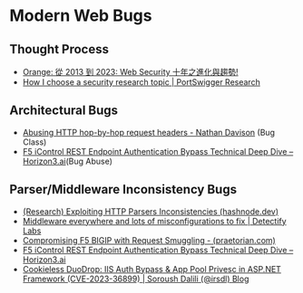 # Modern Web Bugs
## Thought Process
- [Orange: 從 2013 到 2023: Web Security 十年之進化與趨勢!](https://blog.orange.tw/2023/08/2023-webconf-the-evolution-of-web-security.html)
- [How I choose a security research topic | PortSwigger Research](https://portswigger.net/research/how-i-choose-a-security-research-topic)
## Architectural Bugs
- [Abusing HTTP hop-by-hop request headers - Nathan Davison](https://nathandavison.com/blog/abusing-http-hop-by-hop-request-headers) (Bug Class)
- [F5 iControl REST Endpoint Authentication Bypass Technical Deep Dive – Horizon3.ai](https://www.horizon3.ai/f5-icontrol-rest-endpoint-authentication-bypass-technical-deep-dive/)(Bug Abuse)

## Parser/Middleware Inconsistency Bugs
- [(Research) Exploiting HTTP Parsers Inconsistencies (hashnode.dev)](https://rafa.hashnode.dev/exploiting-http-parsers-inconsistencies)
- [Middleware everywhere and lots of misconfigurations to fix | Detectify Labs](https://labs.detectify.com/2021/02/18/middleware-middleware-everywhere-and-lots-of-misconfigurations-to-fix/)
- [Compromising F5 BIGIP with Request Smuggling - (praetorian.com)](https://www.praetorian.com/blog/refresh-compromising-f5-big-ip-with-request-smuggling-cve-2023-46747/?utm_campaign=Labs%20%7C%20Vulnerability%20Research%20%7C%20Thought%20Leadership&utm_content=269582185&utm_medium=social&utm_source=twitter&hss_channel=tw)
- [F5 iControl REST Endpoint Authentication Bypass Technical Deep Dive – Horizon3.ai](https://www.horizon3.ai/f5-icontrol-rest-endpoint-authentication-bypass-technical-deep-dive/)
- [Cookieless DuoDrop: IIS Auth Bypass & App Pool Privesc in ASP.NET Framework (CVE-2023-36899) | Soroush Dalili (@irsdl) Blog](https://soroush.me/blog/2023/08/cookieless-duodrop-iis-auth-bypass-app-pool-privesc-in-asp-net-framework-cve-2023-36899/)